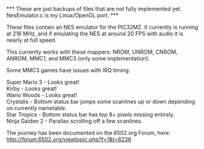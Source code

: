 *** These are just backups of files that are not fully implemented yet.  NesEmulator.c is my Linux/OpenGL port. ***

These files contain an NES emulator for the PIC32MZ.  It currently is running at 216 MHz, and if emulating the NES at around 20 FPS with audio it is nearly at full speed.

This currently works with these mappers: NROM, UNROM, CNROM, ANROM, MMC1, and MMC3 (only some implementation).

Some MMC3 games have issues with IRQ timing:

Super Mario 3 - Looks great!<br>
Kirby - Looks great!<br>
Wario Woods - Looks great!<br>
Crystalis - Bottom status bar jumps some scanlines up or down depending on currently nametable.<br>
Star Tropics - Bottom status bar has top 8+ pixels missing entirely.<br>
Ninja Gaiden 2 - Parallax scrolling off a few scanlines.<br>

The journey has been documented on the 6502.org Forum, here: http://forum.6502.org/viewtopic.php?f=1&t=8236

